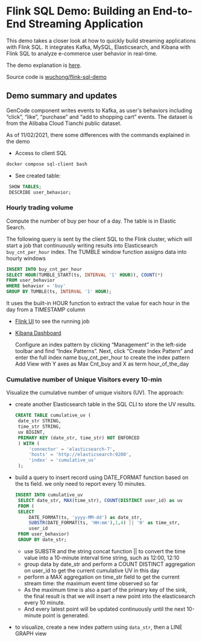 # Flink SQL Demo: Building an End-to-End Streaming Application

This demo takes a closer look at how to quickly build streaming applications with Flink SQL.
It integrates Kafka, MySQL, Elasticsearch, and Kibana with Flink SQL to analyze e-commerce user behavior in real-time.

The demo explanation is [here](https://flink.apache.org/2020/07/28/flink-sql-demo-building-e2e-streaming-application.html).

Source code is [wuchong/flink-sql-demo](https://github.com/wuchong/flink-sql-demo/)

## Demo summary and updates

GenCode component writes events to Kafka, as user's behaviors including “click”, “like”, “purchase” and “add to shopping cart” events.
The dataset is from the Alibaba Cloud Tianchi public dataset.

As of 11/02/2021, there some differences with the commands explained in the demo

* Access to client SQL

```sh
docker compose sql-client bash
```

* See created table:

```sql
 SHOW TABLES;
 DESCRIBE user_behavior;
```

### Hourly trading volume

Compute the number of buy per hour of a day. The table is in Elastic Search.

The following query is sent by the client SQL to the Flink cluster, which will start
a job that continuously writing results into Elasticsearch `buy_cnt_per_hour` index. The TUMBLE window function assigns data 
into hourly windows

```sql
INSERT INTO buy_cnt_per_hour
SELECT HOUR(TUMBLE_START(ts, INTERVAL '1' HOUR)), COUNT(*)
FROM user_behavior
WHERE behavior = 'buy'
GROUP BY TUMBLE(ts, INTERVAL '1' HOUR);
```

It uses the built-in HOUR function to extract the value for each hour in the day from a TIMESTAMP column


* [Flink UI](http://localhost:8081/#/overview) to see the running job
* [Kibana Dashboard](http://localhost:5601/app/kibana)

  Configure an index pattern by clicking “Management” in the left-side toolbar and find “Index Patterns”. Next, click “Create Index Pattern” and enter the full index name buy_cnt_per_hour to create the index pattern
  Add View with Y axes as Max Cnt_buy and X as term hour_of_the_day

### Cumulative number of Unique Visitors every 10-min

Visualize the cumulative number of unique visitors (UV). The approach:

* create another Elasticsearch table in the SQL CLI to store the UV results.

   ```SQL
   CREATE TABLE cumulative_uv (
    date_str STRING,
    time_str STRING,
    uv BIGINT,
    PRIMARY KEY (date_str, time_str) NOT ENFORCED
    ) WITH (
        'connector' = 'elasticsearch-7',
        'hosts' = 'http://elasticsearch:9200',
        'index' = 'cumulative_uv'
    );
    ```

* build a query to insert record using DATE_FORMAT function based on the ts field. we only need to report every 10 minutes. 

   ```SQL
   INSERT INTO cumulative_uv
    SELECT date_str, MAX(time_str), COUNT(DISTINCT user_id) as uv
    FROM (
    SELECT
        DATE_FORMAT(ts, 'yyyy-MM-dd') as date_str,
        SUBSTR(DATE_FORMAT(ts, 'HH:mm'),1,4) || '0' as time_str,
        user_id
    FROM user_behavior)
    GROUP BY date_str;
    ```


    * use SUBSTR and the string concat function || to convert the time value into a 10-minute interval time string, such as 12:00, 12:10
    * group data by date_str and perform a COUNT DISTINCT aggregation on user_id to get the current cumulative UV in this day
    * perform a MAX aggregation on time_str field to get the current stream time: the maximum event time observed so far
    * As the maximum time is also a part of the primary key of the sink, the final result is that we will insert a new point into the elasticsearch every 10 minute. 
    * And every latest point will be updated continuously until the next 10-minute point is generated.

* to visualize, create a new index pattern using `data_str`, then a LINE GRAPH view 